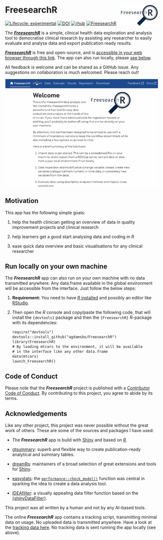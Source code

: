 # FreesearchR <a href="https://agdamsbo.github.io/FreesearchR/"><img src="man/figures/logo.png" align="right" height="70" alt="FreesearchR website" /></a>

<!-- badges: start -->
[![Lifecycle: experimental](https://img.shields.io/badge/lifecycle-experimental-orange.svg)](https://lifecycle.r-lib.org/articles/stages.html#experimental)
[![DOI](https://zenodo.org/badge/DOI/10.5281/zenodo.14527429.svg)](https://doi.org/10.5281/zenodo.14527429) 
[![rhub](https://github.com/agdamsbo/FreesearchR/actions/workflows/rhub.yaml/badge.svg)](https://github.com/agdamsbo/FreesearchR/actions/workflows/rhub.yaml)
[![FreesearchR](https://img.shields.io/badge/Shiny-shinyapps.io-blue?style=flat&labelColor=white&logo=RStudio&logoColor=blue)](https://agdamsbo.shinyapps.io/FreesearchR/)
<!-- badges: end -->

The [***FreesearchR***](https://app.freesearchr.org) is a simple, clinical health data exploration and analysis tool to democratise clinical research by assisting any researcher to easily evaluate and analyse data and export publication ready results.

[***FreesearchR***](https://app.freesearchr.org) is free and open-source, and is [accessible in your web browser through this link](https://app.freesearchr.org). The app can also run locally, please [see below](#run-locally-on-your-own-machine-sec-run-locally).

All feedback is welcome and can be shared as a GitHub issue. Any suggestions on collaboration is much welcomed. Please reach out!

![FreesearchR demo](./man/figures/demo.gif)

## Motivation

This app has the following simple goals:

1.   help the health clinician getting an overview of data in quality improvement projects and clinical research

1.   help learners get a good start analysing data and coding in *R*

1.   ease quick data overview and basic visualisations for any clinical researcher

## Run locally on your own machine

The ***FreesearchR*** app can also run on your own machine with no data transmitted anywhere. Any data.frame available in the global environment will be accessible from the interface. Just follow the below steps:

1.   **Requirement:** You need to have [*R* installed](https://www.r-project.org/) and possibly an editor like [RStudio](https://posit.co/download/rstudio-desktop/). 

1.   Then open the *R* console and copy/paste the following code, that will install the `{devtools}` package and then the `{FreesearchR}` *R*-package with its dependencies:

     ```
     require("devtools")
     devtools::install_github("agdamsbo/FreesearchR")
     library(FreesearchR)
     # By loading mtcars to the environment, it will be available 
     # in the interface like any other data.frame
     data(mtcars) 
     launch_FreesearchR()
     ```

## Code of Conduct

Please note that the ***FreesearchR*** project is published with a [Contributor Code of Conduct](https://contributor-covenant.org/version/2/1/CODE_OF_CONDUCT.html). By contributing to this project, you agree to abide by its terms.

## Acknowledgements

Like any other project, this project was never possible without the great work of others. These are some of the sources and packages I have used:

-   The ***FreesearchR*** app is build with [Shiny](https://shiny.posit.co/) and based on [*R*](https://www.r-project.org/).

-   [gtsummary](https://www.danieldsjoberg.com/gtsummary/): superb and flexible way to create publication-ready analytical and summary tables.

-   [dreamRs](https://github.com/dreamRs): maintainers of a broad selection of great extensions and tools for [Shiny](https://shiny.posit.co/).

-   [easystats](https://easystats.github.io/easystats/): the [`performance::check_model()`](https://easystats.github.io/performance/articles/check_model.html) function was central in sparking the idea to create a data analysis tool.

-   [IDEAfilter](https://biogen-inc.github.io/IDEAFilter/): a visually appealing data filter function based on the [{shinyDataFilter}](https://github.com/dgkf/shinyDataFilter).

This project was all written by a human and not by any AI-based tools.

The online ***FreesearchR*** app contains a tracking script, transmitting minimal data on usage. No uploaded data is transmitted anywhere. Have a look at the [tracking data here](https://analytics.gdamsbo.dk/share/2i4BNpMcDMB9lJvF/agdamsbo.shinyapps.io). No tracking data is sent running the app locally (see above).
